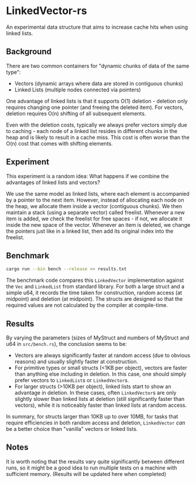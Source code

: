 # LinkedVector-rs

An experimental data structure that aims to increase cache hits when using linked lists.

## Background

There are two common containers for "dynamic chunks of data of the same type":

- Vectors (dynamic arrays where data are stored in contiguous chunks)
- Linked Lists (multiple nodes connected via pointers)

One advantage of linked lists is that it supports O(1) deletion - deletion only requires changing one pointer (and freeing the deleted item). For vectors, deletion requires O(n) shifting of all subsequent elements. 

Even with the deletion costs, typically we always prefer vectors simply due to caching - each node of a linked list resides in different chunks in the heap and is likely to result in a cache miss. This cost is often worse than the O(n) cost that comes with shifting elements.

## Experiment

This experiment is a random idea: What happens if we combine the advantages of linked lists and vectors?

We use the same model as linked lists, where each element is accompanied by a pointer to the next item. However, instead of allocating each node on the heap, we allocate them inside a vector (contiguous chunks). We then maintain a stack (using a separate vector) called freelist. Whenever a new item is added, we check the freelist for free spaces - if not, we allocate it inside the new space of the vector. Whenever an item is deleted, we change the pointers just like in a linked list, then add its original index into the freelist.


## Benchmark

```bash
cargo run --bin bench --release >> results.txt
```

The benchmark code compares this `LinkedVector` implementation against the `Vec` and `LinkedList` from standard library. For both a large struct and a simple u64, it records the time taken for construction, random access (at midpoint) and deletion (at midpoint). The structs are designed so that the required values are not calculated by the compiler at compile-time.


## Results

By varying the parameters (sizes of MyStruct and numbers of MyStruct and u64 in `src/bench.rs`), the conclusion seems to be:

- Vectors are always significantly faster at random access (due to obvious reasons) and usually slightly faster at construction.
- For primitive types or small structs (<1KB per object), vectors are faster than anything else including in deletion. In this case, one should simply prefer vectors to `LinkedList`s or `LinkedVector`s.
- For larger structs (>10KB per object), linked lists start to show an advantage in deletion. In these cases, often `LinkedVector`s are only slightly slower than linked lists at deletion (still significantly faster than vectors), while it is noticeably faster than linked lists at random access.

In summary, for structs larger than 10KB up to over 10MB, for tasks that require efficiencies in both random access and deletion, `LinkedVector` *can* be a better choice than "vanilla" vectors or linked lists.

## Notes

It is worth noting that the results vary quite significantly between different runs, so it might be a good idea to run multiple tests on a machine with sufficient memory. (Results will be updated here when completed)

